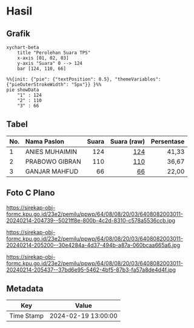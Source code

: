 # Hasil

## Grafik

```mermaid
xychart-beta
    title "Perolehan Suara TPS"
    x-axis [01, 02, 03]
    y-axis "Suara" 0 --> 124
    bar [124, 110, 66]
```

```mermaid
%%{init: {"pie": {"textPosition": 0.5}, "themeVariables": {"pieOuterStrokeWidth": "5px"}} }%%
pie showData
    "1" : 124
    "2" : 110
    "3" : 66
```

## Tabel

| No. | Nama Paslon    | Suara | Suara (raw) | Persentase |
|:--- |:-------------- | -----:| -----------:| ----------:|
| 1   | ANIES MUHAIMIN | 124   | [124][p-1]  | 41,33      |
| 2   | PRABOWO GIBRAN | 110   | [110][p-2]  | 36,67      |
| 3   | GANJAR MAHFUD  | 66    | [66][p-3]   | 22,00      |


[p-1]: https://github.com/gigit-pemilu/pemilu-2024-64-kalimantan-timur/blob/main/pilpres/hitung-suara/sub/64-kalimantan-timur/sub/08-kutai-timur/sub/08-kombeng/sub/2003-sukamaju/sub/011-tps/sub/paslon-1.txt
[p-2]: https://github.com/gigit-pemilu/pemilu-2024-64-kalimantan-timur/blob/main/pilpres/hitung-suara/sub/64-kalimantan-timur/sub/08-kutai-timur/sub/08-kombeng/sub/2003-sukamaju/sub/011-tps/sub/paslon-2.txt
[p-3]: https://github.com/gigit-pemilu/pemilu-2024-64-kalimantan-timur/blob/main/pilpres/hitung-suara/sub/64-kalimantan-timur/sub/08-kutai-timur/sub/08-kombeng/sub/2003-sukamaju/sub/011-tps/sub/paslon-3.txt

## Foto C Plano

https://sirekap-obj-formc.kpu.go.id/23e2/pemilu/ppwp/64/08/08/20/03/6408082003011-20240214-204739--5021ff8e-800b-4c2d-8310-c578a5536ccb.jpg

https://sirekap-obj-formc.kpu.go.id/23e2/pemilu/ppwp/64/08/08/20/03/6408082003011-20240214-205200--30e4284a-4d37-494b-a87a-060bcaa665a6.jpg

https://sirekap-obj-formc.kpu.go.id/23e2/pemilu/ppwp/64/08/08/20/03/6408082003011-20240214-205437--37bd6e95-5462-4bf5-87b3-fa57a8de4d4f.jpg


## Metadata

| Key        | Value               |
| ---------- | ------------------- |
| Time Stamp | 2024-02-19 13:00:00 |



